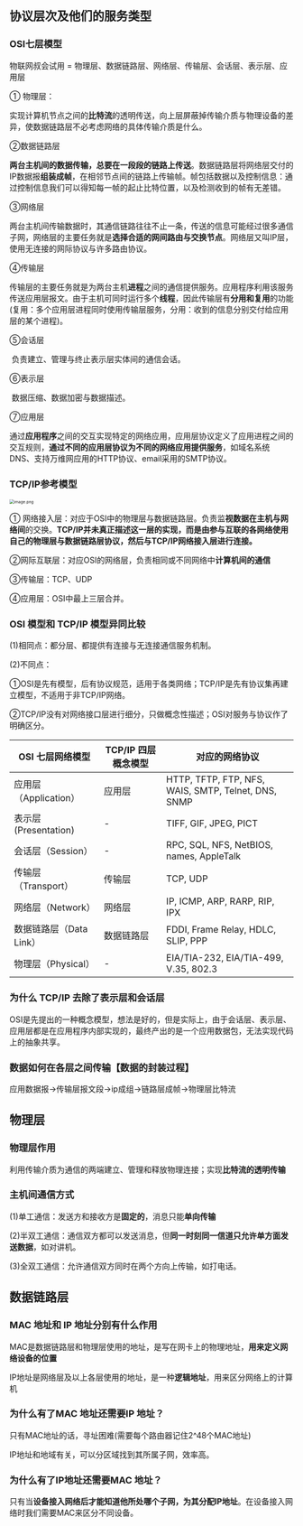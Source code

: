 ## 协议层次及他们的服务类型

### OSI七层模型 

物联网叔会试用 = 物理层、数据链路层、网络层、传输层、会话层、表示层、应用层

① 物理层：

​	实现计算机节点之间的**比特流**的透明传送，向上层屏蔽掉传输介质与物理设备的差异，使数据链路层不必考虑网络的具体传输介质是什么。

②数据链路层

​	**两台主机间的数据传输，总要在一段段的链路上传送**。数据链路层将网络层交付的IP数据报**组装成帧**，在相邻节点间的链路上传输帧。帧包括数据以及控制信息：通过控制信息我们可以得知每一帧的起止比特位置，以及检测收到的帧有无差错。

③网络层

​	两台主机间传输数据时，其通信链路往往不止一条，传送的信息可能经过很多通信子网，网络层的主要任务就是**选择合适的网间路由与交换节点**。网络层又叫IP层，使用无连接的网际协议与许多路由协议。

④传输层

​	传输层的主要任务就是为两台主机**进程**之间的通信提供服务。应用程序利用该服务传送应用层报文。由于主机可同时运行多个**线程**，因此传输层有**分用和复用**的功能(复用：多个应用层进程同时使用传输层服务，分用：收到的信息分别交付给应用层的某个进程)。

⑤会话层

​	负责建立、管理与终止表示层实体间的通信会话。

⑥表示层

​	数据压缩、数据加密与数据描述。

⑦应用层

​	通过**应用程序**之间的交互实现特定的网络应用，应用层协议定义了应用进程之间的交互规则，**通过不同的应用层协议为不同的网络应用提供服务**，如域名系统DNS、支持万维网应用的HTTP协议、email采用的SMTP协议。

### TCP/IP参考模型

<img src="https://pic.leetcode-cn.com/1612150605-NindRH-image.png" alt="image.png" style="zoom: 50%;" />

① 网络接入层：对应于OSI中的物理层与数据链路层。负责监**视数据在主机与网络间**的交换。**TCP/IP并未真正描述这一层的实现，而是由参与互联的各网络使用自己的物理层与数据链路层协议，然后与TCP/IP网络接入层进行连接。**

②网际互联层：对应OSI的网络层，负责相同或不同网络中**计算机间的通信**

③传输层：TCP、UDP

④应用层：OSI中最上三层合并。

### OSI 模型和 TCP/IP 模型异同比较

(1)相同点：都分层、都提供有连接与无连接通信服务机制。

(2)不同点：

​	①OSI是先有模型，后有协议规范，适用于各类网络；TCP/IP是先有协议集再建立模型，不适用于非TCP/IP网络。

​	②TCP/IP没有对网络接口层进行细分，只做概念性描述；OSI对服务与协议作了明确区分。

| OSI 七层网络模型        | TCP/IP 四层概念模型 | 对应的网络协议                                      |
| ----------------------- | ------------------- | --------------------------------------------------- |
| 应用层（Application）   | 应用层              | HTTP, TFTP, FTP, NFS, WAIS, SMTP, Telnet, DNS, SNMP |
| 表示层(Presentation)    | -                   | TIFF, GIF, JPEG, PICT                               |
| 会话层（Session）       | -                   | RPC, SQL, NFS, NetBIOS, names, AppleTalk            |
| 传输层（Transport）     | 传输层              | TCP, UDP                                            |
| 网络层（Network）       | 网络层              | IP, ICMP, ARP, RARP, RIP, IPX                       |
| 数据链路层（Data Link） | 数据链路层          | FDDI, Frame Relay, HDLC, SLIP, PPP                  |
| 物理层（Physical）      | -                   | EIA/TIA-232, EIA/TIA-499, V.35, 802.3               |

### 为什么 TCP/IP 去除了表示层和会话层

OSI是先提出的一种概念模型，想法是好的，但是实际上，由于会话层、表示层、应用层都是在应用程序内部实现的，最终产出的是一个应用数据包，无法实现代码上的抽象共享。

### 数据如何在各层之间传输【数据的封装过程】

应用数据报→传输层报文段→ip成组→链路层成帧→物理层比特流

## 物理层

### 物理层作用

利用传输介质为通信的两端建立、管理和释放物理连接；实现**比特流的透明传输**

### 主机间通信方式

(1)单工通信：发送方和接收方是**固定的**，消息只能**单向传输**

(2)半双工通信：通信双方都可以发送消息，但**同一时刻同一信道只允许单方面发送数据**，如对讲机。

(3)全双工通信：允许通信双方同时在两个方向上传输，如打电话。

## 数据链路层

### MAC 地址和 IP 地址分别有什么作用

MAC是数据链路层和物理层使用的地址，是写在网卡上的物理地址，**用来定义网络设备的位置**

IP地址是网络层及以上各层使用的地址，是一种**逻辑地址**，用来区分网络上的计算机

### 为什么有了MAC 地址还需要IP 地址？

只有MAC地址的话，寻址困难(需要每个路由器记住2^48个MAC地址)

IP地址和地域有关，可以分区域找到其所属子网，效率高。

### 为什么有了IP地址还需要MAC 地址？

只有当**设备接入网络后才能知道他所处哪个子网，为其分配IP地址**。在设备接入网络时我们需要MAC来区分不同设备。

